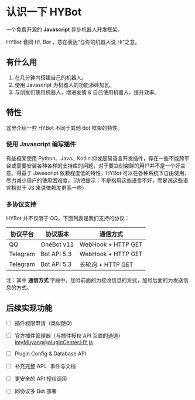 # 认识一下 HYBot

一个免费开源的 **Javascript** 异步机器人开发框架。

HYBot 音同 *Hi, Bot* ，意在表达“与你的机器人说 Hi”之意。

## 有什么用

1. 在几分钟内搭建自己的机器人。
2. 使用 Javascript 为机器人的功能添砖加瓦。
3. 与朋友们使用机器人，增进友情 & 自己使用机器人，提升效率。

## 特性

这里介绍一些 HYBot 不同于其他 Bot 框架的特性。

### 使用 Javascript 编写插件

有些框架使用 Python、Java、Kotlin 抑或是易语言开发插件，存在一些不能跨平台或需要安装各种各样的支持库的问题，对于要立刻尝鲜的用户并不是一个好主意。得益于 Javascript 依赖程度低的特性，HYBot 可以在各种系统下自由使用，尽力减小用户的使用困难度。（防喷提示：不是指用这些语言不好，而是说这些语言相对于 JS 来说依赖度更高一些）

### 多协议支持

HYBot 并不仅限于 QQ，下面列表是我们支持的协议：

| 协议平台 | 协议版本    | 通信方式           |
| -------- | ----------- | ------------------ |
| QQ       | OneBot v11  | WebHook + HTTP GET |
| Telegram | Bot API 5.3 | WebHook + HTTP GET |
| Telegram | Bot API 5.3 | 长轮询 + HTTP GET  |

注：其中 **通信方式** 字段中，加号前面的为接收信息的方式，加号后面的为发送信息的方式。

## 后续实现功能

- [ ] 插件权限申请（类似酷Q）
- [ ] 官方插件管理器（与插件授权 API 互联的通道）imyMuyang@pluginCenter.HY.js
- [ ] Plugin Config & Database API
- [ ] 补充完整 API、事件与文档
- [ ] 更安全的 API 授权调用
- [ ] 同协议多 Bot 部署

